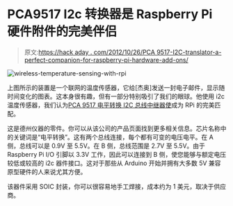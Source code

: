 # PCA9517 I2c 转换器是 Raspberry Pi 硬件附件的完美伴侣

> 原文:[https://hack aday . com/2012/10/26/PCA 9517-I2C-translator-a-perfect-companion-for-raspberry-pi-hardware-add-ons/](https://hackaday.com/2012/10/26/pca9517-i2c-translator-a-perfect-companion-for-raspberry-pi-hardware-add-ons/)

![](../Images/aa2f389a6673ef9d5afcd6290efdc552.png "wireless-temperature-sensing-with-rpi")

上图所示的装置是一个联网的温度传感器，它给[杰奥]发送一封电子邮件，显示随时间变化的图表。这本身很有趣，但有一部分特别吸引了我们的眼球。他使用 i2c 温度传感器，我们认为[PCA 9517 电平转换 I2C 总线中继器使](http://www.digitalexperience.eu/site/hw/r-berry-bash-2)成为 RPi 的完美匹配。

这是德州仪器的零件。你可以从该公司的产品页面找到更多相关信息。芯片名称中的关键词是“电平转换”。这有两个总线连接，每个都有可变的电压电平。在 A 侧，总线可以是 0.9V 至 5.5V。在 B 侧，总线范围是 2.7V 至 5.5V。由于 Raspberry Pi I/O 引脚以 3.3V 工作，因此可以连接到 B 侧，使您能够与额定电压较低或较高的 i2c 器件接口。这对于那些从 Arduino 开始并拥有大多数 5V 兼容原型硬件的人来说尤其方便。

该器件采用 SOIC 封装，你可以很容易地手工焊接，成本约为 1 美元，取决于供应商。